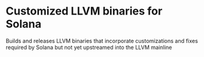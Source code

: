 # Customized LLVM binaries for Solana

Builds and releases LLVM binaries that incorporate customizations and fixes required
by Solana but not yet upstreamed into the LLVM mainline
